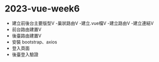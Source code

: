 # 2023-vue-week6
- 建立前後台主要版型V
    -巢狀路由V
     -建立.vue檔V
     -建立路由V
     -建立連結V
- 前台路由建置V
- 後臺路由建置V
- 安裝 bootstrap、axios
- 登入頁面
- 後臺登入驗證